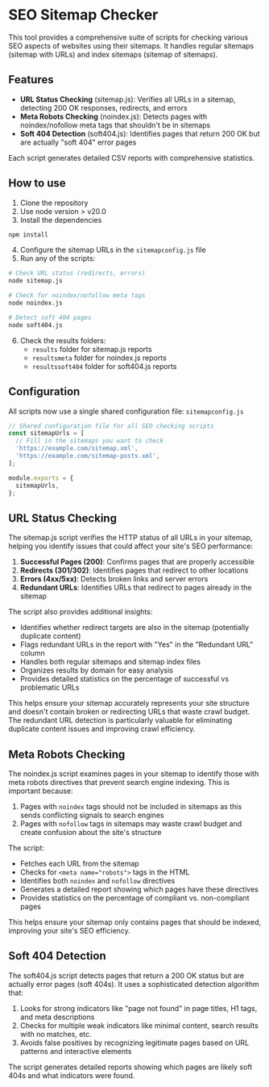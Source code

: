 # SEO Sitemap Checker

This tool provides a comprehensive suite of scripts for checking various SEO aspects of websites using their sitemaps. It handles regular sitemaps (sitemap with URLs) and index sitemaps (sitemap of sitemaps).

## Features

- **URL Status Checking** (sitemap.js): Verifies all URLs in a sitemap, detecting 200 OK responses, redirects, and errors
- **Meta Robots Checking** (noindex.js): Detects pages with noindex/nofollow meta tags that shouldn't be in sitemaps
- **Soft 404 Detection** (soft404.js): Identifies pages that return 200 OK but are actually "soft 404" error pages

Each script generates detailed CSV reports with comprehensive statistics.

## How to use

1. Clone the repository
2. Use node version > v20.0
3. Install the dependencies

```bash
npm install
```

4. Configure the sitemap URLs in the `sitemapconfig.js` file
5. Run any of the scripts:

```bash
# Check URL status (redirects, errors)
node sitemap.js

# Check for noindex/nofollow meta tags
node noindex.js

# Detect soft 404 pages
node soft404.js
```

6. Check the results folders:
   - `results` folder for sitemap.js reports
   - `resultsmeta` folder for noindex.js reports
   - `resultssoft404` folder for soft404.js reports

## Configuration

All scripts now use a single shared configuration file: `sitemapconfig.js`

```javascript
// Shared configuration file for all SEO checking scripts
const sitemapUrls = [
  // Fill in the sitemaps you want to check
  'https://example.com/sitemap.xml',
  'https://example.com/sitemap-posts.xml',
];

module.exports = {
  sitemapUrls,
};
```

## URL Status Checking

The sitemap.js script verifies the HTTP status of all URLs in your sitemap, helping you identify issues that could affect your site's SEO performance:

1. **Successful Pages (200)**: Confirms pages that are properly accessible
2. **Redirects (301/302)**: Identifies pages that redirect to other locations
3. **Errors (4xx/5xx)**: Detects broken links and server errors
4. **Redundant URLs**: Identifies URLs that redirect to pages already in the sitemap

The script also provides additional insights:

- Identifies whether redirect targets are also in the sitemap (potentially duplicate content)
- Flags redundant URLs in the report with "Yes" in the "Redundant URL" column
- Handles both regular sitemaps and sitemap index files
- Organizes results by domain for easy analysis
- Provides detailed statistics on the percentage of successful vs problematic URLs

This helps ensure your sitemap accurately represents your site structure and doesn't contain broken or redirecting URLs that waste crawl budget. The redundant URL detection is particularly valuable for eliminating duplicate content issues and improving crawl efficiency.

## Meta Robots Checking

The noindex.js script examines pages in your sitemap to identify those with meta robots directives that prevent search engine indexing. This is important because:

1. Pages with `noindex` tags should not be included in sitemaps as this sends conflicting signals to search engines
2. Pages with `nofollow` tags in sitemaps may waste crawl budget and create confusion about the site's structure

The script:

- Fetches each URL from the sitemap
- Checks for `<meta name="robots">` tags in the HTML
- Identifies both `noindex` and `nofollow` directives
- Generates a detailed report showing which pages have these directives
- Provides statistics on the percentage of compliant vs. non-compliant pages

This helps ensure your sitemap only contains pages that should be indexed, improving your site's SEO efficiency.

## Soft 404 Detection

The soft404.js script detects pages that return a 200 OK status but are actually error pages (soft 404s). It uses a sophisticated detection algorithm that:

1. Looks for strong indicators like "page not found" in page titles, H1 tags, and meta descriptions
2. Checks for multiple weak indicators like minimal content, search results with no matches, etc.
3. Avoids false positives by recognizing legitimate pages based on URL patterns and interactive elements

The script generates detailed reports showing which pages are likely soft 404s and what indicators were found.
